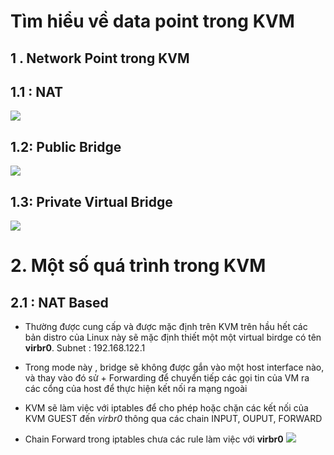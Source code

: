 
# Tìm hiểu về data point trong KVM


## 1 . Network Point trong  KVM


## 1.1 : NAT 
![](https://imgur.com/kPSgO41.png)

  


## 1.2: Public Bridge
![](https://imgur.com/tUvjhFh.png)


## 1.3: Private Virtual Bridge

![](https://imgur.com/DveTFSF.png)

# 2. Một số quá trình trong KVM


## 2.1 : NAT Based
-  Thường được cung cấp và được mặc định trên KVM trên hầu hết các bản distro của Linux
này sẽ mặc định thiết một một virtual birdge có tên **virbr0**. Subnet : 192.168.122.1
- Trong mode này , bridge sẽ không được gắn vào một host interface nào, và thay vào đó sử + Forwarding để chuyển tiếp các gọi tin của VM ra các cổng của host để thực hiện kết nối ra mạng ngoài
- KVM sẽ làm việc với iptables để cho phép hoặc chặn các kết nối của KVM GUEST đến *virbr0* thông qua các chain INPUT, OUPUT, FORWARD

- Chain Forward trong iptables chưa các rule làm việc với **virbr0**
![](https://imgur.com/TyASl0s.png)


